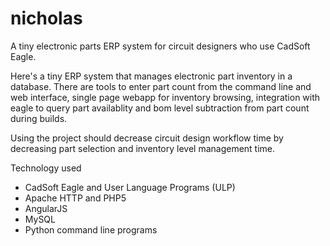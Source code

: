 nicholas
========

A tiny electronic parts ERP system for circuit designers who use CadSoft Eagle.

Here's a tiny ERP system that manages electronic part inventory in a database. There are tools to enter part count from the command line and web interface, single page webapp for inventory browsing, integration with eagle to query part availablity and bom level subtraction from part count during builds.

Using the project should decrease circuit design workflow time by decreasing part selection and inventory level management time. 

Technology used<br>
<ul>
<li>CadSoft Eagle and User Language Programs (ULP)</li>
<li>Apache HTTP and PHP5</li>
<li>AngularJS</li>
<li>MySQL</li>
<li>Python command line programs</li>
</ul>
   
   

